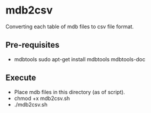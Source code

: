 # mdb2csv

Converting each table of mdb files to csv file format.

## Pre-requisites

- mdbtools
sudo apt-get install mdbtools mdbtools-doc

## Execute

- Place mdb files in this directory (as of script).
- chmod +x mdb2csv.sh
- ./mdb2csv.sh
